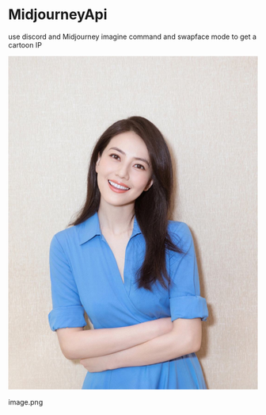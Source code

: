 # MidjourneyApi
use discord and Midjourney imagine command and swapface mode to get a cartoon IP

![1686800196762](image/README/1686800196762.png)

image.png